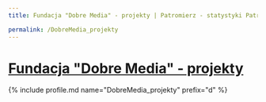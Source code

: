 ```yaml
---
title: Fundacja "Dobre Media" - projekty | Patromierz - statystyki Patronite.pl

permalink: /DobreMedia_projekty
---
```


# [Fundacja "Dobre Media" - projekty](https://patronite.pl/DobreMedia_projekty)

{% include profile.md name="DobreMedia_projekty" prefix="d" %}
